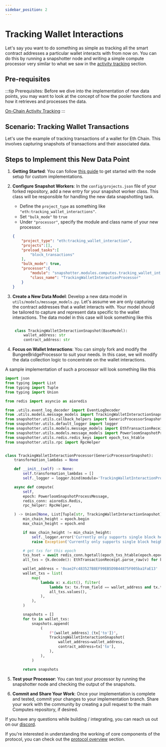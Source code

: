 ```yaml
---
sidebar_position: 2
---
```


# Tracking Wallet Interactions

Let's say you want to do something as simple as tracking all the smart contract addresses a particular wallet interacts with from now on. You can do this by running a snapshotter node and writing a simple compute processor very similar to what we saw in the [activity tracking](/docs/category/on-chain-activity-tracking) section.

## Pre-requisites

:::tip
Prerequisites: Before we dive into the implementation of new data points, you may want to look at the concept of how the pooler functions and how it retrieves and processes the data. 

[On-Chain Activity Tracking](/docs/build-with-powerloom/use-cases/existing-implementations/activity-tracking/)
:::

## Scenario: Tracking Wallet Transactions

Let's use the example of tracking transactions of a wallet for Eth Chain. This involves capturing snapshots of transactions and their associated data.

## Steps to Implement this New Data Point

1. **Getting Started**:
   You can follow [this guide](/docs/build-with-powerloom/snapshotter-node/full-node/getting-started#for-code-contributors) to get started with the node setup for custom implementations.

2. **Configure Snapshot Workers**:
   In the `config/projects.json` file of your forked repository, add a new entry for your snapshot worker class. This class will be responsible for handling the new data snapshotting task.
   - Define the `project_type` as something like `"eth:tracking_wallet_interactions"`.
   - Set `"bulk_mode"` to `true` 
   - Under `"processor"`, specify the module and class name of your new processor.
  
    ```json
    {
        "project_type": "eth:tracking_wallet_interaction",
        "projects":[],
        "preload_tasks":[
            "block_transactions"
        ],
        "bulk_mode": true,
        "processor":{
            "module": "snapshotter.modules.computes.tracking_wallet_interaction",
            "class_name": "TrackingWalletInteractionProcessor"
        }
    }
    ```

3. **Create a New Data Model**: 
   Develop a new data model in `utils/models/message_models.py`. Let's assume we are only capturing the contract addresses that a wallet interacts with. Your model should be tailored to capture and represent data specific to the wallet interactions.
   The data model in this case will look something like this
   ```python

    class TrackingWalletInteractionSnapshot(BaseModel):
        wallet_address: str
        contract_address: str
    ```

4. **Focus on Wallet Interactions**:
   You can simply fork and modify the BungeeBridgeProcessor to suit your needs. In this case, we will modify the data collection logic to concentrate on the wallet interactions.

A sample implementation of such a processor will look something like this

```python
import json
from typing import List
from typing import Tuple
from typing import Union

from redis import asyncio as aioredis

from .utils.event_log_decoder import EventLogDecoder
from .utils.models.message_models import TrackingWalletInteractionSnapshot
from snapshotter.utils.callback_helpers import GenericProcessorSnapshot
from snapshotter.utils.default_logger import logger
from snapshotter.utils.models.message_models import EthTransactionReceipt
from snapshotter.utils.models.message_models import PowerloomSnapshotProcessMessage
from snapshotter.utils.redis.redis_keys import epoch_txs_htable
from snapshotter.utils.rpc import RpcHelper


class TrackingWalletInteractionProcessor(GenericProcessorSnapshot):
    transformation_lambdas = None

    def __init__(self) -> None:
        self.transformation_lambdas = []
        self._logger = logger.bind(module='TrackingWalletInteractionProcessor')

    async def compute(
        self,
        epoch: PowerloomSnapshotProcessMessage,
        redis_conn: aioredis.Redis,
        rpc_helper: RpcHelper,

    ) -> Union[None, List[Tuple[str, TrackingWalletInteractionSnapshot]]]:
        min_chain_height = epoch.begin
        max_chain_height = epoch.end

        if max_chain_height != min_chain_height:
            self._logger.error('Currently only supports single block height')
            raise Exception('Currently only supports single block height')

        # get txs for this epoch
        txs_hset = await redis_conn.hgetall(epoch_txs_htable(epoch.epochId))
        all_txs = {k.decode(): EthTransactionReceipt.parse_raw(v) for k, v in txs_hset.items()}

        wallet_address = '0xae2Fc483527B8EF99EB5D9B44875F005ba1FaE13'
        wallet_txs = list(
            map(
                lambda x: x.dict(), filter(
                    lambda tx: tx.from_field == wallet_address and tx.to,
                    all_txs.values(),
                ),
            ),
        )

        snapshots = []
        for tx in wallet_txs:
            snapshots.append(
                (
                    f"{wallet_address}_{tx['to']}",
                    TrackingWalletInteractionSnapshot(
                        wallet_address=wallet_address,
                        contract_address=tx['to'],
                    ),
                ),
            )

        return snapshots
```

5. **Test your Processor**:
   You can test your processor by running the snapshotter node and checking the output of the snapshots.

4. **Commit and Share Your Work**:
   Once your implementation is complete and tested, commit your changes to your implementation branch. Share your work with the community by creating a pull request to the main Computes repository, if desired.


If you have any questions while building / integrating, you can reach us out on our [discord](https://powerloom.io/discord).

If you're interested in understanding the working of core components of the protocol, you can check out the [protocol overview](/docs/category/protocol-overview) section.